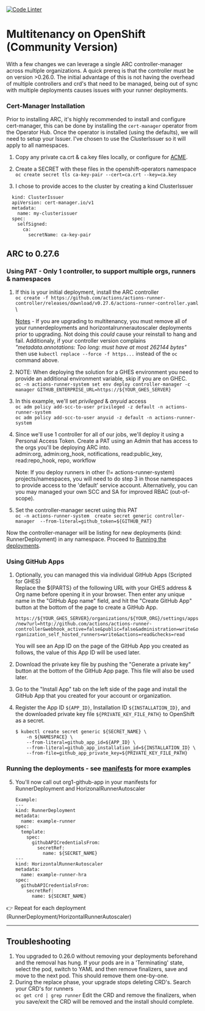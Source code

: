 [![Code Linter](https://github.com/ocpdude/actions-runner-controller/actions/workflows/super-linter.yaml/badge.svg)](https://github.com/ocpdude/actions-runner-controller/actions/workflows/super-linter.yaml)

# Multitenancy on OpenShift (Community Version)

With a few changes we can leverage a single ARC controller-manager across multiple organizations. A quick prereq is that the controller must be on version >0.26.0. The initial advantage of this is not having the overhead of multiple controllers and crd's that need to be managed, being out of sync with multiple deployments causes issues with your runner deployments.

### Cert-Manager Installation
Prior to installing ARC, it's highly recommended to install and configure cert-manager, this can be done by installing the `cert-manager` operator from the Operator Hub. Once the operator is installed (using the defaults), we will need to setup your Issuer. I've chosen to use the ClusterIssuer so it will apply to all namespaces.

1. Copy any private ca.crt & ca.key files locally, or configure for [ACME](https://cert-manager.io/docs/configuration/acme/).

2. Create a SECRET with these files in the openshift-operators namespace \
  `oc create secret tls ca-key-pair --cert=ca.crt --key=ca.key`

3. I chose to provide acces to the cluster by creating a kind ClusterIssuer
  ```
    kind: ClusterIssuer
    apiVersion: cert-manager.io/v1
    metadata:
      name: my-clusterissuer
    spec:
      selfSigned:
        ca:
          secretName: ca-key-pair
```

## ARC to 0.27.6
### Using PAT - Only 1 controller, to support multiple orgs, runners & namespaces
1. If this is your initial deployment, install the ARC controller \
`oc create -f https://github.com/actions/actions-runner-controller/releases/download/v0.27.6/actions-runner-controller.yaml` \

    [Notes](#Troubleshooting) - If you are upgrading to multitenancy, you must remove all of your runnerdeployments and horizontalrunnerautoscaler 
    deployments prior to upgrading. Not doing this _could_ cause your reinstall to hang and fail. Additionaly, if your controller version complains _"metadata.annotations: Too long: must have at most 262144 bytes"_ then use `kubectl replace --force -f https...` instead of the `oc` command above.

2. NOTE: When deploying the solution for a GHES environment you need to provide an additional environment variable, skip if you are on GHEC. \
`oc -n actions-runner-system set env deploy controller-manager -c manager GITHUB_ENTERPRISE_URL=https://${YOUR_GHES_SERVER}`

3. In this example, we'll set _privileged_ & _anyuid_ access \
`oc adm policy add-scc-to-user privileged -z default -n actions-runner-system` \
`oc adm policy add-scc-to-user anyuid -z default -n actions-runner-system`

4. Since we'll use 1 controller for all of our jobs, we'll deploy it using a Personal Access Token. Create a PAT using an Admin that has access to the orgs you'll be deploying ARC into. \
    admin:org, admin:org_hook, notifications, read:public_key, read:repo_hook, repo, workflow

   Note: If you deploy runners in other (!= actions-runner-system) projects/namespaces, you will need to do step 3 in those namespaces to provide access to the 'default' service account. Alternatively, you can you may managed your own SCC and SA for improved RBAC (out-of-scope).

6. Set the controller-manager secret using this PAT \
    `oc -n actions-runner-system  create secret generic controller-manager  --from-literal=github_token=${GITHUB_PAT}`

Now the controller-manager will be listing for new deployments (kind: RunnerDeployment) in any namespace. Proceed to [Running the deployments](#running-the-deployments---see-manifests-for-more-examples).
   
### Using GitHub Apps

1. Optionally, you can managed this via individual GitHub Apps (Scripted for GHES)\
    Replace the ${PARTS} of the following URL with your GHES address & Org name before opening it in your browser. 
    Then enter any unique name in the "GitHub App name" field, and hit the "Create GitHub App" button at the bottom of the page to create a GitHub App.

    `https://${YOUR_GHES_SERVER}/organizations/${YOUR_ORG}/settings/apps/new?url=http://github.com/actions/actions-runner-controller&webhook_active=false&public=false&administration=write&organization_self_hosted_runners=write&actions=read&checks=read`

    You will see an App ID on the page of the GitHub App you created as follows, the value of this App ID will be used later.

2. Download the private key file by pushing the "Generate a private key" button at the bottom of the GitHub App page. This file will also be used later.

3. Go to the "Install App" tab on the left side of the page and install the GitHub App that you created for your account or organization.

4. Register the App ID `${APP_ID}`, Installation ID `${INSTALLATION_ID}`, and the downloaded private key file `${PRIVATE_KEY_FILE_PATH}` to OpenShift as a secret.
    ```
    $ kubectl create secret generic ${SECRET_NAME} \
        -n ${NAMESPACE} \
        --from-literal=github_app_id=${APP_ID} \
        --from-literal=github_app_installation_id=${INSTALLATION_ID} \
        --from-file=github_app_private_key=${PRIVATE_KEY_FILE_PATH}
    ```

### Running the deployments - see [manifests](./manifests) for more examples
5. You'll now call out org1-github-app in your manifests for RunnerDeployment and HorizonalRunnerAutoscaler
      ```
      Example:
      ---
      kind: RunnerDeployment
      metadata:
        name: example-runner
      spec:
        template:
          spec:
            githubAPICredentialsFrom:
              secretRef:
                name: ${SECRET_NAME}
      ---
      kind: HorizontalRunnerAutoscaler
      metadata:
        name: example-runner-hra
      spec:
        githubAPICredentialsFrom:
          secretRef:
            name: ${SECRET_NAME}
      ```
 👉 Repeat for each deployment (RunnerDeployment/HorizontalRunnerAutoscaler)
 

--------

## Troubleshooting
1. You upgraded to 0.26.0 without removing your deployments beforehand and the removal has hung.
    If your pods are in a 'Terminating' state, select the pod, switch to YAML and then remove finalizers, save and move to the next pod. This should remove them one-by-one.
2. During the replace phase, your upgrade stops deleting CRD's.
    Search your CRD's for runners \
    `oc get crd | grep runner`
    Edit the CRD and remove the finalizers, when you save/exit the CRD will be removed and the install should complete.

